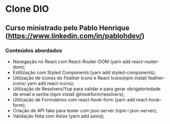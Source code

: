 # Clone DIO

## Curso ministrado pelo Pablo Henrique (https://www.linkedin.com/in/pablohdev/)

### Conteúdos abordados

- Navegação no React com  React-Router-DOM (yarn add react-router-dom);
- Estilização com Styled Components (yarn add styled-components);
- Utilização de ícones do Feather Icons e React Icons(npm install feather-icons/ yarn add          react-icons);
- Utilização de Resolvers/Yup para validar e para gerar obrigatoriedade de email e senha (npm install @hookform/resolvers);
- Utilização de Formulários com react-hook-form (yarn add react-hook-form);
- Criação de API fake para tester com json server (npm i json-server);
- Validação feita com Axios (yarn add axios);